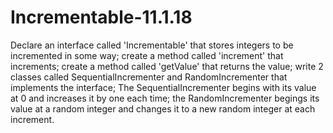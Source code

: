 # Incrementable-11.1.18
Declare an interface called 'Incrementable' that stores integers to be incremented in some way; create a method called 'increment'  that increments; create a method called 'getValue' that returns the value; write 2 classes called SequentialIncrementer and RandomIncrementer that implements the interface; The SequentialIncrementer begins with its value at 0 and increases it by one each time; the RandomIncrementer begings its value at a random integer and changes it to a new random integer at each increment.

